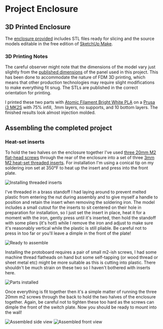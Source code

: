 # Project Enclosure

## 3D Printed Enclosure

The [enclosure provided](../3D_Printable_Models) includes STL files ready for slicing and the source models editable in the free edition of [SketchUp Make](https://www.sketchup.com/download).

### 3D Printing Notes

The careful observer might note that the dimensions of the model vary just slightly from the [published dimensions](https://www.itead.cc/wiki/images/a/ad/2.4%27%27_Nextion_Dimension.pdf) of the panel used in this project.  This has been done to accommodate the nature of FDM 3D printing, which means that other production technologies may require slight modifications to make everything fit snug.  The STLs are published in the correct orientation for printing.

I printed these two parts with [Atomic Filament Bright White PLA](https://atomicfilament.com/products/bright-white-pla-filament) on a [Prusa i3 MK2S](http://shop.prusa3d.com/en/3d-printers/59-original-prusa-i3-mk2-kit.html) with 75% infill, .1mm layers, no supports, and 10 bottom layers.  The finished results look almost injection molded.

## Assembling the completed project

### Heat-set inserts

To hold the two halves on the enclosure together I've used [three 20mm M2 flat-head screws](https://www.amazon.com/gp/product/B000FN3Q94) through the rear of the enclosure into a set of three [3mm M2 heat-set threaded inserts](https://www.amazon.com/gp/product/B01IZ157KS).  For installation I'm using a conical tip on my soldering iron set at 350°F to heat up the insert and press into the front plate.

![Installing threaded inserts](https://github.com/aderusha/HASwitchPlate/blob/master/Documentation/Images/Assembly_Installing_Inserts.jpg?raw=true)

I've threaded in a brass standoff I had laying around to prevent melted plastic from entering the nut during assembly and to give myself a handle to position and retain the insert when removing the soldering iron.  The model includes a small cutout for the inserts to sit centered on their hole in preparation for installation, so I just set the insert in place, heat it for a moment with the iron, gently press until it's inserted, then hold the standoff with some pliers (it's hot!) while I remove the iron and adjust to make sure it's reasonably vertical while the plastic is still pliable.  Be careful not to press in too far or you'll leave a dimple in the front of the plate!

![Ready to assemble](https://github.com/aderusha/HASwitchPlate/blob/master/Documentation/Images/Perfboard_Assembly_Ready_to_Assemble.jpg?raw=true)

Installing the protoboard requires a pair of small m2-ish screws, I had some machine thread flatheads on hand but some self-tapping (or wood thread or sheet metal etc) might be more suitable as this is cutting into plastic.  There shouldn't be much strain on these two so I haven't bothered with inserts here.

![Parts installed](https://github.com/aderusha/HASwitchPlate/blob/master/Documentation/Images/Perfboard_Assembly_Parts_Installed.jpg?raw=true)

Once everything is fit together then it's a simple matter of running the three 20mm m2 screws through the back to hold the two halves of the enclosure together.  Again, be careful not to tighten these too hard as the screws can dimple the front of the switch plate.  Now you should be ready to mount into the wall!

![Assembled side view](https://github.com/aderusha/HASwitchPlate/blob/master/Documentation/Images/Assembly_Assembled_Side.jpg?raw=true) ![Assembled front view](https://github.com/aderusha/HASwitchPlate/blob/master/Documentation/Images/Assembly_Assembled_Front.jpg?raw=true)
